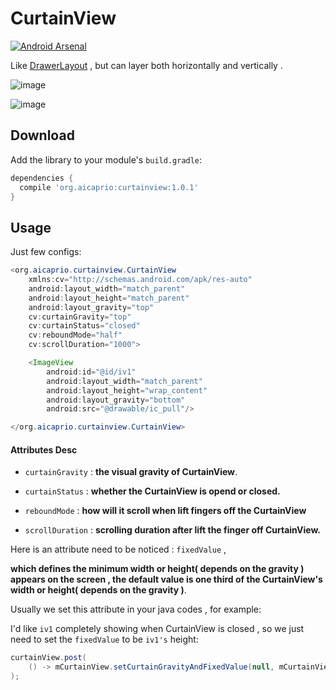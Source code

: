 CurtainView
===========

[![Android Arsenal](https://img.shields.io/badge/Android%20Arsenal-CurtainView-brightgreen.svg?style=flat)](https://android-arsenal.com/details/1/1244)

Like [DrawerLayout](https://github.com/aosp-mirror/platform_frameworks_support/blob/master/core-ui/src/main/java/android/support/v4/widget/DrawerLayout.java) , but can layer both horizontally and vertically .

![image](https://github.com/aicaprio/CurtainView/blob/master/imgs/ezgif-5-4fc93a6397.gif)   

![image](https://github.com/aicaprio/CurtainView/blob/master/imgs/ezgif-5-f6189eb790.gif)


Download
--------

Add the library to your module's `build.gradle`:

```groovy
dependencies {
  compile 'org.aicaprio:curtainview:1.0.1'
}
```

Usage
--------

Just few configs:

```java
<org.aicaprio.curtainview.CurtainView
    xmlns:cv="http://schemas.android.com/apk/res-auto"
    android:layout_width="match_parent"
    android:layout_height="match_parent"
    android:layout_gravity="top"
    cv:curtainGravity="top"
    cv:curtainStatus="closed"
    cv:reboundMode="half"
    cv:scrollDuration="1000">

    <ImageView
        android:id="@id/iv1"
        android:layout_width="match_parent"
        android:layout_height="wrap_content"
        android:layout_gravity="bottom"
        android:src="@drawable/ic_pull"/>

</org.aicaprio.curtainview.CurtainView>  
 ```
 
 #### Attributes Desc
    
* `curtainGravity`  :  **the visual gravity of CurtainView**. 

* `curtainStatus`  :  **whether the CurtainView is opend or closed.**

* `reboundMode`  :  **how will it scroll when lift fingers off the CurtainView**

* `scrollDuration`  :  **scrolling duration after lift the finger off CurtainView.**

    
Here is an attribute need to be noticed : `fixedValue` ,

**which defines the minimum width or height( depends on the gravity ) appears on the screen , the default value is one third of the CurtainView's width or height( depends on the gravity )**.

Usually we set this attribute in your java codes , for example: 

I'd like `iv1` completely showing when CurtainView is closed , so we just need to set the `fixedValue` to be `iv1's` height:

```java       
curtainView.post(
    () -> mCurtainView.setCurtainGravityAndFixedValue(null, mCurtainView.getHeight())
);
```


   
    

